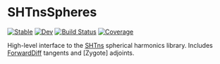 # SHTnsSpheres

[![Stable](https://img.shields.io/badge/docs-stable-blue.svg)](https://ClimFlows.github.io/SHTnsSpheres.jl/stable/)
[![Dev](https://img.shields.io/badge/docs-dev-blue.svg)](https://ClimFlows.github.io/SHTnsSpheres.jl/dev/)
[![Build Status](https://github.com/ClimFlows/SHTnsSpheres.jl/actions/workflows/CI.yml/badge.svg?branch=main)](https://github.com/ClimFlows/SHTnsSpheres.jl/actions/workflows/CI.yml?query=branch%3Amain)
[![Coverage](https://codecov.io/gh/ClimFlows/SHTnsSpheres.jl/branch/main/graph/badge.svg)](https://codecov.io/gh/ClimFlows/SHTnsSpheres.jl)

High-level interface to the [SHTns]() spherical harmonics library. Includes [ForwardDiff]() tangents and [Zygote] adjoints.

